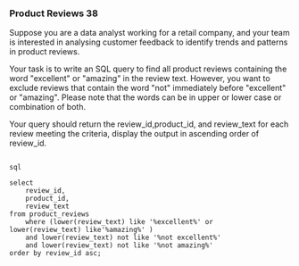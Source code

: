 ###    Product Reviews 38



Suppose you are a data analyst working for a retail company, and your team is interested in analysing customer feedback to identify trends and patterns in product reviews.

Your task is to write an SQL query to find all product reviews containing the word "excellent" or "amazing" in the review text. However, you want to exclude reviews that contain the word "not" immediately before "excellent" or "amazing". Please note that the words can be in upper or lower case or combination of both. 

Your query should return the review_id,product_id, and review_text for each review meeting the criteria, display the output in ascending order of review_id.



```

sql

select 
	review_id,
	product_id,
	review_text
from product_reviews
	where (lower(review_text) like '%excellent%' or 	lower(review_text) like'%amazing%' )
	and lower(review_text) not like '%not excellent%'
	and lower(review_text) not like '%not amazing%'
order by review_id asc;

```




